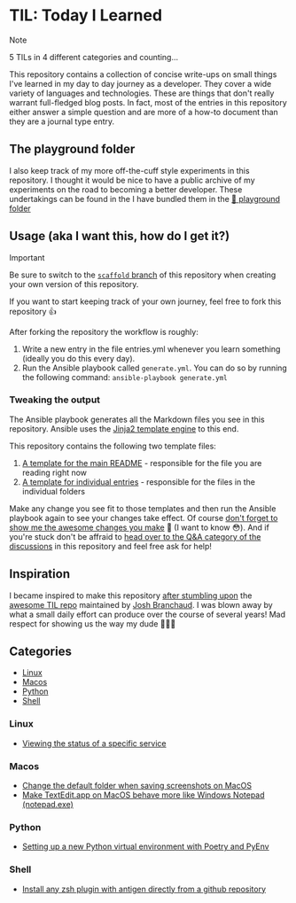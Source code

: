 # TIL: Today I Learned
> [!NOTE]
> 5 TILs in 4 different categories and counting...

This repository contains a collection of concise write-ups on small things I've learned in my day to day journey as a developer. They cover a wide variety of languages and technologies. These are things that don't really warrant full-fledged blog posts. In fact, most of the entries in this repository either answer a simple question and are more of a how-to document than they are a journal type entry.

## The playground folder
I also keep track of my more off-the-cuff style experiments in this repository. I thought it would be nice to have a public archive of my experiments on the road to becoming a better developer. These undertakings can be found in the I have bundled them in the [📁 playground folder](/playground)

## Usage (aka I want this, how do I get it?)
> [!IMPORTANT]
> Be sure to switch to the [`scaffold` branch](https://github.com/bvdbasch/til/tree/scaffold) of this repository when creating your own version of this repository.

If you want to start keeping track of your own journey, feel free to fork this repository 👍

After forking the repository the workflow is roughly:

1. Write a new entry in the file entries.yml whenever you learn something (ideally you do this every day).
2. Run the Ansible playbook called `generate.yml`. You can do so by running the following command: `ansible-playbook generate.yml`

### Tweaking the output
The Ansible playbook generates all the Markdown files you see in this repository. Ansible uses the [Jinja2 template engine](https://docs.ansible.com/ansible/latest/playbook_guide/playbooks_templating.html) to this end.

This repository contains the following two template files:

1. [A template for the main README](README.md.j2) - responsible for the file you are reading right now
2. [A template for individual entries](entry.md.j2) - responsible for the files in the individual folders

Make any change you see fit to those templates and then run the Ansible playbook again to see your changes take effect. Of course [don't forget to show me the awesome changes you make](https://github.com/bvdbasch/til/discussions/categories/show-and-tell) 💪 (I want to know 😳). And if you're stuck don't be affraid to [head over to the Q&A category of the discussions](https://github.com/bvdbasch/til/discussions/categories/q-a) in this repository and feel free ask for help!

## Inspiration
I became inspired to make this repository [after stumbling upon](https://news.ycombinator.com/item?id=11068902) the [awesome TIL repo](https://github.com/jbranchaud/til) maintained by [Josh Branchaud](https://github.com/jbranchaud). I was blown away by what a small daily effort can produce over the course of several years! Mad respect for showing us the way my dude 🤵🏻‍♂️

## Categories

+ [Linux](#linux)
+ [Macos](#macos)
+ [Python](#python)
+ [Shell](#shell)

### Linux

+ [Viewing the status of a specific service](linux/viewing-the-status-of-a-specific-service.md)

### Macos

+ [Change the default folder when saving screenshots on MacOS](macos/change-the-default-folder-when-saving-screenshots-on-macos.md)
+ [Make TextEdit.app on MacOS behave more like Windows Notepad (notepad.exe)](macos/make-textedit-app-on-macos-behave-more-like-windows-notepad--notepad-exe-.md)

### Python

+ [Setting up a new Python virtual environment with Poetry and PyEnv](python/setting-up-a-new-python-virtual-environment-with-poetry-and-pyenv.md)

### Shell

+ [Install any zsh plugin with antigen directly from a github repository](shell/install-any-zsh-plugin-with-antigen-directly-from-a-github-repository.md)
